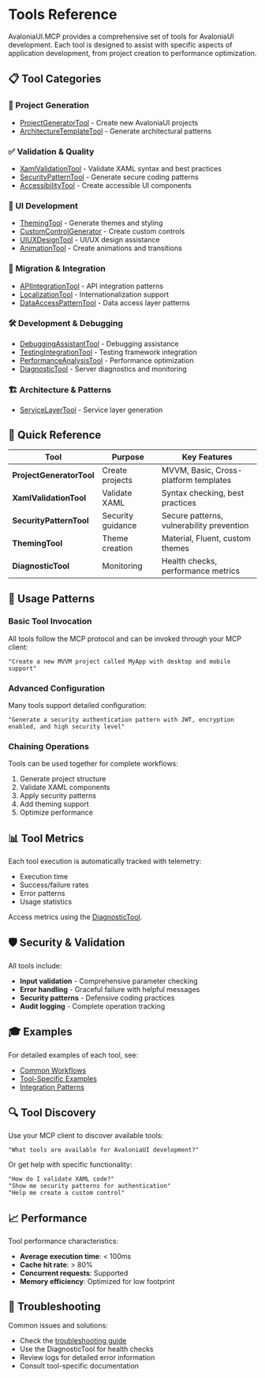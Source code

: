 # Tools Reference

AvaloniaUI.MCP provides a comprehensive set of tools for AvaloniaUI development. Each tool is designed to assist with specific aspects of application development, from project creation to performance optimization.

## 📋 Tool Categories

### 🚀 Project Generation
- [ProjectGeneratorTool](./project-generator.md) - Create new AvaloniaUI projects
- [ArchitectureTemplateTool](./architecture-template.md) - Generate architectural patterns

### ✅ Validation & Quality
- [XamlValidationTool](./xaml-validation.md) - Validate XAML syntax and best practices
- [SecurityPatternTool](./security-pattern.md) - Generate secure coding patterns
- [AccessibilityTool](./accessibility.md) - Create accessible UI components

### 🎨 UI Development
- [ThemingTool](./theming.md) - Generate themes and styling
- [CustomControlGenerator](./custom-control.md) - Create custom controls
- [UIUXDesignTool](./ui-ux-design.md) - UI/UX design assistance
- [AnimationTool](./animation.md) - Create animations and transitions

### 🔄 Migration & Integration
- [APIIntegrationTool](./api-integration.md) - API integration patterns
- [LocalizationTool](./localization.md) - Internationalization support
- [DataAccessPatternTool](./data-access.md) - Data access layer patterns

### 🛠️ Development & Debugging
- [DebuggingAssistantTool](./debugging.md) - Debugging assistance
- [TestingIntegrationTool](./testing.md) - Testing framework integration
- [PerformanceAnalysisTool](./performance.md) - Performance optimization
- [DiagnosticTool](./diagnostic.md) - Server diagnostics and monitoring

### 🏗️ Architecture & Patterns
- [ServiceLayerTool](./service-layer.md) - Service layer generation

## 🎯 Quick Reference

| Tool | Purpose | Key Features |
|------|---------|-------------|
| **ProjectGeneratorTool** | Create projects | MVVM, Basic, Cross-platform templates |
| **XamlValidationTool** | Validate XAML | Syntax checking, best practices |
| **SecurityPatternTool** | Security guidance | Secure patterns, vulnerability prevention |
| **ThemingTool** | Theme creation | Material, Fluent, custom themes |
| **DiagnosticTool** | Monitoring | Health checks, performance metrics |

## 🔧 Usage Patterns

### Basic Tool Invocation
All tools follow the MCP protocol and can be invoked through your MCP client:

```
"Create a new MVVM project called MyApp with desktop and mobile support"
```

### Advanced Configuration
Many tools support detailed configuration:

```
"Generate a security authentication pattern with JWT, encryption enabled, and high security level"
```

### Chaining Operations
Tools can be used together for complete workflows:

1. Generate project structure
2. Validate XAML components  
3. Apply security patterns
4. Add theming support
5. Optimize performance

## 📊 Tool Metrics

Each tool execution is automatically tracked with telemetry:
- Execution time
- Success/failure rates
- Error patterns
- Usage statistics

Access metrics using the [DiagnosticTool](./diagnostic.md).

## 🛡️ Security & Validation

All tools include:
- **Input validation** - Comprehensive parameter checking
- **Error handling** - Graceful failure with helpful messages
- **Security patterns** - Defensive coding practices
- **Audit logging** - Complete operation tracking

## 🎓 Examples

For detailed examples of each tool, see:
- [Common Workflows](../examples/workflows.md)
- [Tool-Specific Examples](../examples/tools/)
- [Integration Patterns](../examples/integration.md)

## 🔍 Tool Discovery

Use your MCP client to discover available tools:

```
"What tools are available for AvaloniaUI development?"
```

Or get help with specific functionality:

```
"How do I validate XAML code?"
"Show me security patterns for authentication"
"Help me create a custom control"
```

## 📈 Performance

Tool performance characteristics:
- **Average execution time**: < 100ms
- **Cache hit rate**: > 80%
- **Concurrent requests**: Supported
- **Memory efficiency**: Optimized for low footprint

## 🐛 Troubleshooting

Common issues and solutions:
- Check the [troubleshooting guide](../troubleshooting.md)
- Use the DiagnosticTool for health checks
- Review logs for detailed error information
- Consult tool-specific documentation